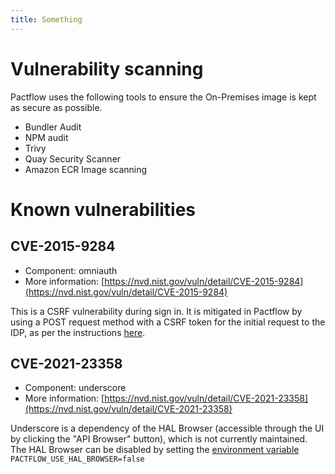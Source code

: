 ```yaml
---
title: Something
---
```


# Vulnerability scanning

Pactflow uses the following tools to ensure the On-Premises image is kept as secure as possible.

* Bundler Audit
* NPM audit
* Trivy
* Quay Security Scanner
* Amazon ECR Image scanning

# Known vulnerabilities

## CVE-2015-9284

* Component: omniauth
* More information: [https://nvd.nist.gov/vuln/detail/CVE-2015-9284](https://nvd.nist.gov/vuln/detail/CVE-2015-9284)

This is a CSRF vulnerability during sign in. It is mitigated in Pactflow by using a POST request method with a CSRF token for the initial request to the IDP, as per the instructions [here](https://github.com/omniauth/omniauth/wiki/Resolving-CVE-2015-9284).


## CVE-2021-23358

* Component: underscore
* More information: [https://nvd.nist.gov/vuln/detail/CVE-2021-23358](https://nvd.nist.gov/vuln/detail/CVE-2021-23358)

Underscore is a dependency of the HAL Browser (accessible through the UI by clicking the "API Browser" button), which is not currently maintained. The HAL Browser can be disabled by setting the [environment variable](/docs/on-premises/environment-variables#pactflow_use_hal_browser) `PACTFLOW_USE_HAL_BROWSER=false` 
